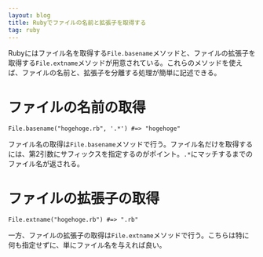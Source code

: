 ```yaml
---
layout: blog
title: Rubyでファイルの名前と拡張子を取得する
tag: ruby
---
```




Rubyにはファイル名を取得する`File.basename`メソッドと、ファイルの拡張子を取得する`File.extname`メソッドが用意されている。これらのメソッドを使えば、ファイルの名前と、拡張子を分離する処理が簡単に記述できる。

# ファイルの名前の取得

    File.basename("hogehoge.rb", '.*') #=> "hogehoge"

ファイル名の取得は`File.basename`メソッドで行う。ファイル名だけを取得するには、第2引数にサフィックスを指定するのがポイント。`.*`にマッチするまでのファイル名が返される。

# ファイルの拡張子の取得

    File.extname("hogehoge.rb") #=> ".rb"

一方、ファイルの拡張子の取得は`File.extname`メソッドで行う。こちらは特に何も指定せずに、単にファイル名を与えれば良い。
